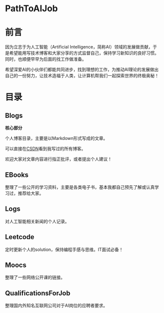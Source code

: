 # PathToAIJob

# 前言

因为立志于为人工智能（Artificial Intelligence，简称AI）领域的发展做贡献，于是希望能用写技术博客和大家分享的方式监督自己，保持学习新知识的良好习惯。同时，也顺便早早为后面的找工作做准备。

希望深爱AI的小伙伴们都能共同进步，找到理想的工作，为推动AI理论的发展做出自己的一份努力，让技术造福于人类，让计算机帮我们一起探索世界的终极奥秘！

# 目录

## Blogs

**核心部分**

个人博客目录，主要是以Markdown形式写成的文章。

可以直接在[CSDN](http://blog.csdn.net/qq_32690999?viewmode=contents)看到我写过的所有博客。

欢迎大家对文章内容进行指正批评，或者提出个人建议！

## EBooks

整理了一些公开的学习资料，主要是各类电子书，基本我都自己预先了解或认真学习过，推荐给大家。

## Logs

对人工智能相关新闻的个人记录。

## Leetcode

定时更新个人的solution，保持编程手感与思维。IT面试必备！

## Moocs

整理了一些网络公开课的链接。

## QualificationsForJob

整理国内外知名互联网公司对于AI岗位的应聘者要求。



